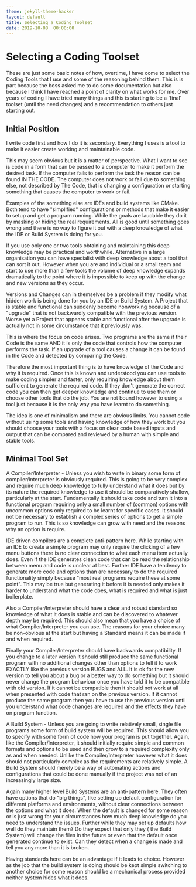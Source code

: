 ```yaml
---
theme: jekyll-theme-hacker
layout: default
title: Selecting a Coding Toolset
date: 2019-10-08  00:00:00
---
```


# Selecting a Coding Toolset

These are just some basic notes of how, overtime, I have come to select the Coding Tools that I use and some of the reasoning behind them. This is is part because the boss asked me to do some documentation but also because I think I have reached a point of clarity on what works for me. Over years of coding I have tried many things and this is starting to be a 'final' toolset (until the need changes) and a recommendation to others just starting out.

## Initial Position

I write code first and how I do it is secondary. Everything I uses is a tool to make it easier create working and maintainable code.

This may seem obvious but it is a matter of perspective. What I want to see is code in a form that can be passed to a computer to make it perform the desired task. If the computer fails to perform the task the reason can be found IN THE CODE. The computer does not work or fail due to something else, not described by The Code, that is changing a configuration or starting something that causes the computer to work or fail.

Examples of the something else are IDEs and build systems like CMake. Both tend to have "simplified" configurations or methods that make it easier to setup and get a program running. While the goals are laudable they do it by masking or hiding the real requirements. All is good until something goes wrong and there is no way to figure it out with a deep knowledge of what the IDE or Build System is doing for you.

If you use only one or two tools obtaining and maintaining this deep knowledge may be practical and worthwhile. Alternative in a large organisation you can have specialist with deep knowledge about a tool that can sort it out. However when you are and individual or a small team and start to use more than a few tools the volume of deep knowledge expands dramatically to the point where it is impossible to keep up with the change and new versions as they occur. 

Versions and Changes can in themselves be a problem if they modify what hidden work is being done for you by an IDE or Build System. A Project that is stable and functional can suddenly become nonworking because of a "upgrade" that is not backwardly compatible with the previous version. Worse yet a Project that appears stable and functional after the upgrade is actually not in some circumstance that it previously was.

This is where the focus on code arises. Two programs are the same if their Code is the same AND it is only the code that controls how the computer performs the task. If an upgrade of a tool causes a change it can be found in the Code and detected by comparing the Code. 

Therefore the most important thing is to have knowledge of the Code and why it is required. Once this is known and understood you can use tools to make coding simpler and faster, only requiring knowledge about them sufficient to generate the required code. If they don't generate the correct code you can then get deeper knowledge and continue to use them or choose other tools that do the job. You are not bound however to using a tool just because it is the only way you have learnt to do something.

The idea is one of minimalism and there are obvious limits. You cannot code without using some tools and having knowledge of how they work but you should choose your tools with a focus on clear code based inputs and output that can be compared and reviewed by a human with simple and stable tools.

## Minimal Tool Set

A Compiler/Interpreter - Unless you wish to write in binary some form of compiler/interpreter is obviously required. This is going to be very complex and require much deep knowledge to fully understand what it does but by its nature the required knowledge to use it should be comparatively shallow, particularly at the start. Fundamentally it should take code and turn it into a functional program requiring only a small number of (common) options with uncommon options only required to be learnt for specific cases. It should not be necessary to establish a complex series of options to get a simple program to run. This is so knowledge can grow with need and the reasons why an option is require.

IDE driven compilers are a complete anti-pattern here. While starting with an IDE to create a simple program may only require the clicking of a few menu buttons there is no clear connection to what each menu item actually does. Even if the IDE generates clean code that can be read the relationship between menu and code is unclear at best. Further IDE have a tendency to generate more code and options than are necessary to do the required functionality simply because "most real programs require these at some point". This may be true but generating it before it is needed only makes it harder to understand what the code does, what is required and what is just boilerplate.

Also a Compiler/Interpreter should have a clear and robust standard so knowledge of what it does is stable and can be discovered to whatever depth may be required. This should also mean that you have a choice of what Compiler/Interpreter you can use. The reasons for your choice many be non-obvious at the start but having a Standard means it can be made if and when required.

Finally your Compiler/Interpreter should have backwards compatibility. If you change to a later version it should still produce the same functional program with no additional changes other than options to tell it to work EXACTLY like the previous version BUGS and ALL. It is ok for the new version to tell you about a bug or a better way to do something but it should never change the program behaviour once you have told it to be compatible with old version. If it cannot be compatible then it should not work at all when presented with code that ran on the previous version. If it cannot produce the same program then you have to use the previous version until you understand what code changes are required and the effects they have on program function.

A Build System - Unless you are going to write relatively small, single file programs some form of build system will be required. This should allow you to specify with some form of code how your program is put together. Again, like the Compiler/Interpreter, it should initially require simple and common formats and options to be used  and then grow to a required complexity only as and when needed. Unlike the Compiler/Interpreter however what it does should not particularly complex as the requirements are relatively simple. A Build System should merely be a way of automating actions and configurations that could be done manually if the project was not of an increasingly large size.

Again many higher level Build Systems are an anti-pattern here. They often have options that do "big things", like setting up default configuration for different platforms and environments, without clear connections between the options and what it does. When the default is changed for some reason or is just wrong for your circumstances how much deep knowledge do you need to understand the issues. Further while they may set up defaults how well do they maintain them? Do they expect that only they ( the Build System) will change the files in the future or even that the default once generated continue to exist. Can they detect when a change is made and tell you any more than it is broken.

Having standards here can be an advantage if it leads to choice. However as the job that the build system is doing should be kept simple switching to another choice for some reason should be a mechanical process provided neither system hides what it does.


